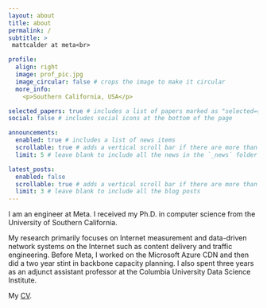 ```yaml
---
layout: about
title: about
permalink: /
subtitle: >
 mattcalder at meta<br>

profile:
  align: right
  image: prof_pic.jpg
  image_circular: false # crops the image to make it circular
  more_info:
    <p>Southern California, USA</p>

selected_papers: true # includes a list of papers marked as "selected={true}"
social: false # includes social icons at the bottom of the page

announcements:
  enabled: true # includes a list of news items
  scrollable: true # adds a vertical scroll bar if there are more than 3 news items
  limit: 5 # leave blank to include all the news in the `_news` folder

latest_posts:
  enabled: false
  scrollable: true # adds a vertical scroll bar if there are more than 3 new posts items
  limit: 3 # leave blank to include all the blog posts
---
```


I am an engineer at Meta. I received my Ph.D. in computer science from the University of Southern California.

My research primarily focuses on Internet measurement and data-driven network systems on the Internet such as content delivery and traffic engineering. Before Meta, I worked on the Microsoft Azure CDN and then did a two year stint in backbone capacity planning. I also spent three years as an adjunct assistant professor at the Columbia University Data Science Institute.

My [CV](assets/pdf/Resume.pdf).
